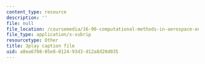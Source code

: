 ```yaml
---
content_type: resource
description: ''
file: null
file_location: /coursemedia/16-90-computational-methods-in-aerospace-engineering-spring-2014/a8ea670805e8012493d3d12a8d20d035_B4ueTZZZG0E.srt
file_type: application/x-subrip
resourcetype: Other
title: 3play caption file
uid: a8ea6708-05e8-0124-93d3-d12a8d20d035
---
```

